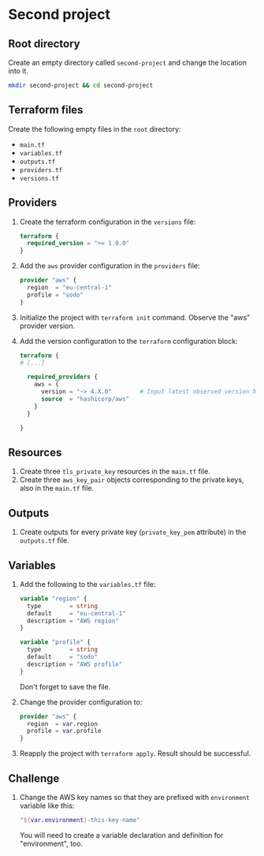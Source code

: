 # Second project

## Root directory

Create an empty directory called `second-project` and change the location into it.

```bash
mkdir second-project && cd second-project
```

## Terraform files

Create the following empty files in the `root` directory:

* `main.tf`
* `variables.tf` 
* `outputs.tf`
* `providers.tf`
* `versions.tf`

## Providers

1. Create the terraform configuration in the `versions` file:

    ```tf
    terraform {
      required_version = ">= 1.0.0"
    }
    ```

1. Add the `aws` provider configuration in the `providers` file:

    ```tf
    provider "aws" {
      region  = "eu-central-1"
      profile = "sodo"
    }
    ```

1. Initialize the project with `terraform init` command. Observe the "aws" provider version.
1. Add the version configuration to the `terraform` configuration block:

    ```tf
    terraform {
    # [...]

      required_providers {
        aws = {
          version = "~> 4.X.0"        # Input latest observed version here 
          source  = "hashicorp/aws"
        }
      }

    }
    ```

## Resources

1. Create three `tls_private_key` resources in the `main.tf` file.
1. Create three `aws_key_pair` objects corresponding to the private keys, also in the `main.tf` file.

## Outputs

1. Create outputs for every private key (`private_key_pem` attribute) in the `outputs.tf` file.

## Variables

1. Add the following to the `variables.tf` file:

    ```tf
    variable "region" {
      type        = string
      default     = "eu-central-1"
      description = "AWS region"
    }

    variable "profile" {
      type        = string
      default     = "sodo"
      description = "AWS profile"
    }
    ```

    Don't forget to save the file.

1. Change the provider configuration to:

    ```tf
    provider "aws" {
      region  = var.region
      profile = var.profile
    }
    ```

1. Reapply the project with `terraform apply`. Result should be successful.

## Challenge

1. Change the AWS key names so that they are prefixed with `environment` variable like this: 

    ```tf
    "${var.environment}-this-key-name"
    ```

    You will need to create a variable declaration and definition for "environment", too.

